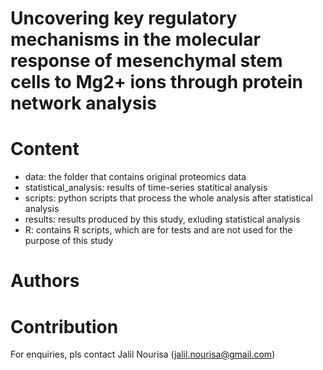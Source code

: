 # Uncovering key regulatory mechanisms in the molecular response of mesenchymal stem cells to Mg2+ ions through protein network analysis 

# Content
- data: the folder that contains original proteomics data
- statistical_analysis: results of time-series statitical analysis
- scripts: python scripts that process the whole analysis after statistical analysis
- results: results produced by this study, exluding statistical analysis
- R: contains R scripts, which are for tests and are not used for the purpose of this study

# Authors
# Contribution
For enquiries, pls contact Jalil Nourisa (jalil.nourisa@gmail.com)